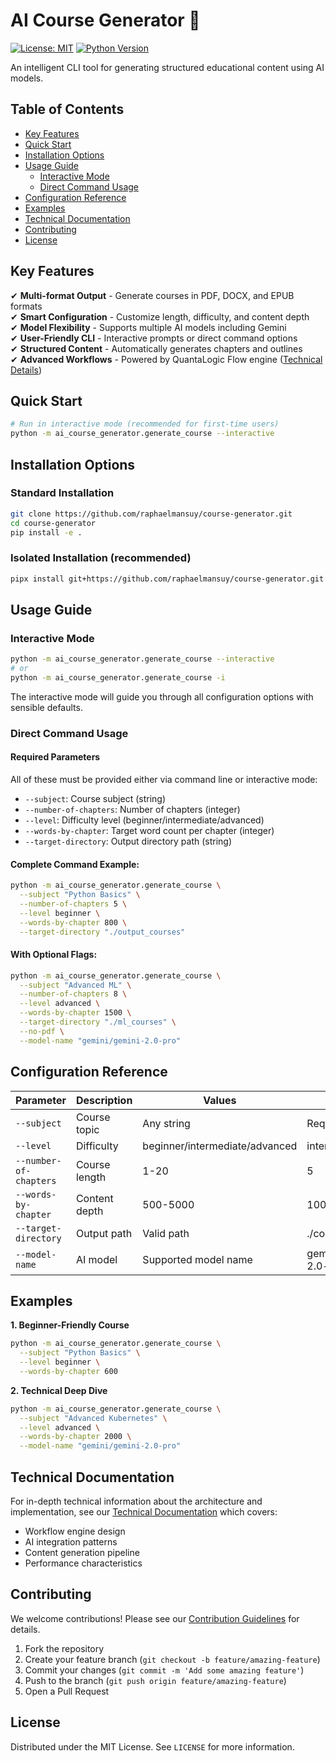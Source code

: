 # AI Course Generator 🚀

[![License: MIT](https://img.shields.io/badge/License-MIT-yellow.svg)](https://opensource.org/licenses/MIT)
[![Python Version](https://img.shields.io/badge/python-3.12+-blue.svg)](https://www.python.org/downloads/)

An intelligent CLI tool for generating structured educational content using AI models.

## Table of Contents
- [Key Features](#key-features)
- [Quick Start](#quick-start)
- [Installation Options](#installation-options)
- [Usage Guide](#usage-guide)
  - [Interactive Mode](#interactive-mode)
  - [Direct Command Usage](#direct-command-usage)
- [Configuration Reference](#configuration-reference)
- [Examples](#examples)
- [Technical Documentation](#technical-documentation)
- [Contributing](#contributing)
- [License](#license)

## Key Features

✔ **Multi-format Output** - Generate courses in PDF, DOCX, and EPUB formats  
✔ **Smart Configuration** - Customize length, difficulty, and content depth  
✔ **Model Flexibility** - Supports multiple AI models including Gemini  
✔ **User-Friendly CLI** - Interactive prompts or direct command options  
✔ **Structured Content** - Automatically generates chapters and outlines  
✔ **Advanced Workflows** - Powered by QuantaLogic Flow engine ([Technical Details](TECHNICAL_README.md))

## Quick Start

```bash
# Run in interactive mode (recommended for first-time users)
python -m ai_course_generator.generate_course --interactive
```

## Installation Options

### Standard Installation
```bash
git clone https://github.com/raphaelmansuy/course-generator.git
cd course-generator
pip install -e .
```

### Isolated Installation (recommended)
```bash
pipx install git+https://github.com/raphaelmansuy/course-generator.git
```

## Usage Guide

### Interactive Mode
```bash
python -m ai_course_generator.generate_course --interactive
# or
python -m ai_course_generator.generate_course -i
```
The interactive mode will guide you through all configuration options with sensible defaults.

### Direct Command Usage

#### Required Parameters

All of these must be provided either via command line or interactive mode:
- `--subject`: Course subject (string)
- `--number-of-chapters`: Number of chapters (integer)
- `--level`: Difficulty level (beginner/intermediate/advanced)
- `--words-by-chapter`: Target word count per chapter (integer)
- `--target-directory`: Output directory path (string)

#### Complete Command Example:
```bash
python -m ai_course_generator.generate_course \
  --subject "Python Basics" \
  --number-of-chapters 5 \
  --level beginner \
  --words-by-chapter 800 \
  --target-directory "./output_courses"
```

#### With Optional Flags:
```bash
python -m ai_course_generator.generate_course \
  --subject "Advanced ML" \
  --number-of-chapters 8 \
  --level advanced \
  --words-by-chapter 1500 \
  --target-directory "./ml_courses" \
  --no-pdf \
  --model-name "gemini/gemini-2.0-pro"
```

## Configuration Reference

| Parameter | Description | Values | Default |
|-----------|-------------|--------|---------|
| `--subject` | Course topic | Any string | Required |
| `--level` | Difficulty | beginner/intermediate/advanced | intermediate |
| `--number-of-chapters` | Course length | 1-20 | 5 |
| `--words-by-chapter` | Content depth | 500-5000 | 1000 |
| `--target-directory` | Output path | Valid path | ./courses/[subject] |
| `--model-name` | AI model | Supported model name | gemini/gemini-2.0-flash |

## Examples

**1. Beginner-Friendly Course**
```bash
python -m ai_course_generator.generate_course \
  --subject "Python Basics" \
  --level beginner \
  --words-by-chapter 600
```

**2. Technical Deep Dive**
```bash
python -m ai_course_generator.generate_course \
  --subject "Advanced Kubernetes" \
  --level advanced \
  --words-by-chapter 2000 \
  --model-name "gemini/gemini-2.0-pro"
```

## Technical Documentation
For in-depth technical information about the architecture and implementation, see our [Technical Documentation](TECHNICAL_README.md) which covers:
- Workflow engine design
- AI integration patterns
- Content generation pipeline
- Performance characteristics

## Contributing

We welcome contributions! Please see our [Contribution Guidelines](CONTRIBUTING.md) for details.

1. Fork the repository
2. Create your feature branch (`git checkout -b feature/amazing-feature`)
3. Commit your changes (`git commit -m 'Add some amazing feature'`)
4. Push to the branch (`git push origin feature/amazing-feature`)
5. Open a Pull Request

## License

Distributed under the MIT License. See `LICENSE` for more information.
